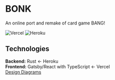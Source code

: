 # BONK
An online port and remake of card game BANG! 

![Vercel](https://vercelbadge.vercel.app/api/ndbaker1/BONK)
![Heroku](http://heroku-badge.herokuapp.com/?app=bonk-server&root=health&style=flat&svg=1)
## Technologies
__Backend:__ Rust ← Heroku   
__Frontend:__ Gatsby/React with TypeScript ← Vercel  
[Design Diagrams](./design/architecture.png)
